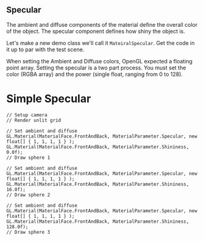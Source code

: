 ## Specular

The ambient and diffuse components of the material define the overall color of the object. The specular component defines how shiny the object is.

Let's make a new demo class we'll call it ```MateiralSpecular```. Get the code in it up to par with the test scene.

When setting the Ambient and Diffuse colors, OpenGL expected a floating point array. Setting the specular is a two part process. You must set the color (RGBA array) and the power (single float, ranging from 0 to 128).

# Simple Specular

```
// Setup camera
// Render unlit grid

// Set ambient and diffuse
GL.Material(MaterialFace.FrontAndBack, MaterialParameter.Specular, new float[] { 1, 1, 1, 1 } );
GL.Material(MaterialFace.FrontAndBack, MaterialParameter.Shininess, 0.0f);
// Draw sphere 1

// Set ambient and diffuse
GL.Material(MaterialFace.FrontAndBack, MaterialParameter.Specular, new float[] { 1, 1, 1, 1 } );
GL.Material(MaterialFace.FrontAndBack, MaterialParameter.Shininess, 16.0f);
// Draw sphere 2

// Set ambient and diffuse
GL.Material(MaterialFace.FrontAndBack, MaterialParameter.Specular, new float[] { 1, 1, 1, 1 } );
GL.Material(MaterialFace.FrontAndBack, MaterialParameter.Shininess, 128.0f);
// Draw sphere 3
```
